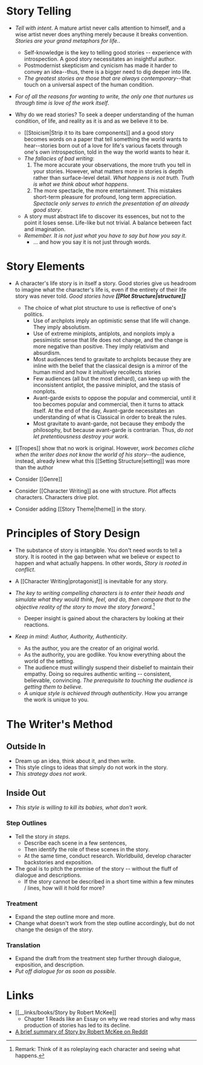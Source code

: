 # Story Telling
* *Tell with intent*. A mature artist never calls attention to himself, and a wise artist never does anything merely because it breaks convention. *Stories are your grand metaphors for life.*.
	* Self-knowledge is the key to telling good stories -- experience with introspection. A good story necessitates an insightful author.
	* Postmodernist skepticism and cynicism has made it harder to convey an idea--thus, there is a bigger need to dig deeper into life.
	* *The greatest stories are those that are always contemporary*--that touch on a universal aspect of the human condition.

* *For of all the reasons for wanting to write, the only one that nurtures us through time is love of the work itself*. 

* Why do we read stories? To seek a deeper understanding of the human condition, of life, and reality as it is and as we believe it to be.
	* [[Stoicism|Strip it to its bare components]] and a good story becomes words on a paper that tell something the world wants to hear--stories born out of a love for life's various facets through one's own introspection, told in the way the world wants to hear it.
	* *The fallacies of bad writing*: 
		1) The more accurate your observations, the more truth you tell in your stories. However, what matters more in stories is depth rather than surface-level detail.  *What happens is not truth. Truth is what we think about what happens*.
		2) The more spectacle, the more entertainment. This mistakes short-term pleasure for profound, long term appreciation. *Spectacle only serves to enrich the presentation of an already good story*. 
	* A story must abstract life to discover its essences, but not to the point it loses sense. Life-like but not trivial. A balance between fact and imagination.
	* *Remember. It is not just what you have to say but how you say it*.
		* ... and how you say it is not just through words.
# Story Elements
* A character's life story is in itself a story. Good stories give us headroom to imagine what the character's life is, even if the entirety of their life story was never told. *Good stories have **[[Plot Structure|structure]]***
	* The choice of what plot structure to use is reflective of one's politics.
		* Use of archplots imply an optimistic sense that life will change. They imply absolutism.
		* Use of extreme miniplots, antiplots, and nonplots imply a pessimistic sense that life does not change, and the change is more negative than positive. They imply relativism and absurdism.
		* Most audiences tend to gravitate to archplots because they are inline with the belief that the classical design is a mirror of the human mind and how it intuitively recollects stories
		* Few audiences (all but the most diehard), can keep up with the inconsistent antiplot, the passive miniplot, and the stasis of nonplots.
		* Avant-garde exists to oppose the popular and commercial, until it too becomes popular and commercial, then it turns to attack itself. At the end of the day, Avant-garde necessitates an understanding of what is Classical in order to break the rules.
		* Most gravitate to avant-garde, not because they embody the philosophy, but because avant-garde is contrarian. Thus, *do not let pretentiousness destroy your work.*

* [[Tropes]] show that no work is original. However, *work becomes cliche when the writer does not know the world of his story*--the audience, instead, already knew what this [[Setting Structure|setting]] was more than the author

* Consider [[Genre]]
* Consider [[Character Writing]] as one with structure. Plot affects characters. Characters drive plot.

* Consider adding [[Story Theme|theme]] in the story.

# Principles of Story Design
* The substance of story is intangible. You don't need words to tell a story. It is rooted in the gap between what we believe or expect to happen and what actually happens. In other words, *Story is rooted in conflict*.

* A [[Character Writing|protagonist]] is inevitable for any story.

* *The key to writing compelling characters is to enter their heads and simulate what they would think, feel, and do, then compare that to the objective reality of the story to move the story forward.*[^2] 
	* Deeper insight is gained about the characters by looking at their reactions.

* *Keep in mind: Author, Authority, Authenticity*.
	* As the author, you are the creator of an original world.
	* As the authority, you are godlike. You know everything about the world of the setting.
	* The audience must willingly suspend their disbelief to maintain their empathy. Doing so requires authentic writing -- consistent, believable, convincing. *The prerequisite to touching the audience is getting them to believe.*
	* *A unique style is achieved through authenticity*. How you arrange the work is unique to you.


[^2]: Remark: Think of it as roleplaying each character and seeing what happens. 

# The Writer's Method
## Outside In
* Dream up an idea, think about it, and then write.
* This style clings to ideas that simply do not work in the story. 
* *This strategy does not work*. 

## Inside Out 
* *This style is willing to kill its babies, what don't work.*
### Step Outlines
* Tell the story *in steps*. 
	* Describe each scene in a few sentences, 
	* Then identify the role of these scenes in the story.
	* At the same time, conduct research. Worldbuild, develop character backstories and exposition.
* The goal is to pitch the premise of the story -- without the fluff of dialogue and descriptions.
	* If the story cannot be described in a short time within a few minutes / lines, how will it hold for more?
### Treatment
* Expand the step outline more and more.
* Change what doesn't work from the step outline accordingly, but do not change the design of the story.
### Translation
* Expand the draft from the treatment step further through dialogue, exposition, and description.
* *Put off dialogue for as soon as possible*. 
# Links
* [[__links/books/Story by Robert McKee]]
	* Chapter 1 Reads like an Essay on why we read stories and why mass production of stories has led to its decline.
* [A brief summary of Story by Robert McKee on Reddit](https://www.reddit.com/r/Screenwriting/comments/ugwm3p/a_brief_summary_of_the_key_points_in_robert/)

